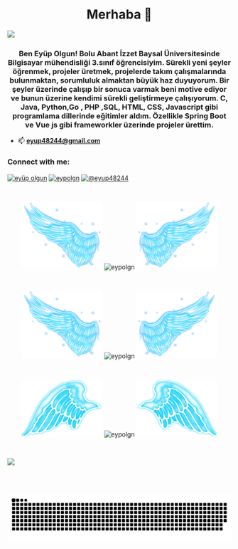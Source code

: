 
<h1 align="center">Merhaba 👋</h1>

![](https://komarev.com/ghpvc/?username=eypolgn&color=blue)

<h3 align="center">Ben Eyüp Olgun! Bolu Abant İzzet Baysal Üniversitesinde Bilgisayar mühendisliği 3.sınıf öğrencisiyim. Sürekli yeni şeyler öğrenmek, projeler üretmek, projelerde takım çalışmalarında bulunmaktan, sorumluluk almaktan büyük haz duyuyorum. Bir şeyler üzerinde çalışıp bir sonuca varmak beni motive ediyor ve bunun üzerine kendimi sürekli geliştirmeye çalışıyorum. C, Java, Python,Go , PHP ,SQL, HTML, CSS, Javascript gibi programlama dillerinde eğitimler aldım. Özellikle Spring Boot ve Vue js gibi frameworkler üzerinde projeler ürettim.</h3>

- 📫 **eyup48244@gmail.com**
  
<h3 align="left">Connect with me:</h3>
<p align="left">
<a href="https://linkedin.com/in/eyüpolgun" target="blank"><img align="center" src="https://raw.githubusercontent.com/rahuldkjain/github-profile-readme-generator/master/src/images/icons/Social/linked-in-alt.svg" alt="eyüp olgun" height="30" width="40" /></a>
<a href="https://instagram.com/eypolgn" target="blank"><img align="center" src="https://raw.githubusercontent.com/rahuldkjain/github-profile-readme-generator/master/src/images/icons/Social/instagram.svg" alt="eypolgn" height="30" width="40" /></a>
<a href="https://medium.com/@eyup48244" target="blank"><img align="center" src="https://raw.githubusercontent.com/rahuldkjain/github-profile-readme-generator/master/src/images/icons/Social/medium.svg" alt="@eyup48244" height="30" width="40" /></a>
</p>


 <br />
 
  <p align="center">
  <a>
    <img heigth="160" width="182" src="https://github.com/eypolgn/eypolgn/blob/main/Bird%20Wing%20Left.png">
      <img align="center" src="https://github-readme-stats.vercel.app/api?username=eypolgn&theme=material-palenight&hide_border=false&include_all_commits=false&count_private=false" alt="eypolgn" />
    <img heigth="160" width="182" src="https://github.com/eypolgn/eypolgn/blob/main/Bird%20Wing%20Right.png">
  </a>
</p>

  
<br />


 
 <p align="center">
  <a>
    <img heigth="160" width="182" src="https://github.com/eypolgn/eypolgn/blob/main/Bird%20Wing%20Left.png">
    <img align="center" src="https://github-readme-streak-stats.herokuapp.com/?user=eypolgn&theme=material-palenight&hide_border=false" alt="eypolgn" width="55%" />
    <img heigth="160" width="182" src="https://github.com/eypolgn/eypolgn/blob/main/Bird%20Wing%20Right.png">
  </a>
</p>
 

 
 <br />
 
  
  
  <p align="center">
  <a>
    <img heigth="160" width="182" src="https://github.com/eypolgn/eypolgn/blob/main/Bird%20Wing%20Bottom%20Left.png">
    <img align="center" src="https://github-readme-stats.vercel.app/api/top-langs/?username=eypolgn&theme=material-palenight&hide_border=false&include_all_commits=false&count_private=false&layout=compact" alt="eypolgn" />
    <img heigth="160" width="182" src="https://github.com/eypolgn/eypolgn/blob/main/Bird%20Wing%20Bottom%20Right.png">
  </a>
</p>
 
  
  
 <!--
 [![Top Langs](https://github-readme-stats.vercel.app/api/top-langs/?username=eypolgn&layout=compact&langs_count=25&title_color=0000ee&text_color=ffffff&bg_color=000000&hide_border=true)](https://github.com/eypolgn/github-readme-stats)
-->


<br />

![](https://github-profile-trophy.vercel.app/?username=eypolgn&theme=dracula&no-frame=false&no-bg=false&margin-w=4)


<br />


<br />


<!--
</details>
-->

<!--
<details>
   <summary>:zap: Languages and Tools</summary>
 -->
 ![GitHub Contribution Graph (Dark)](https://github.com/eypolgn/eypolgn/blob/output/github-contribution-grid-snake-dark.svg)
